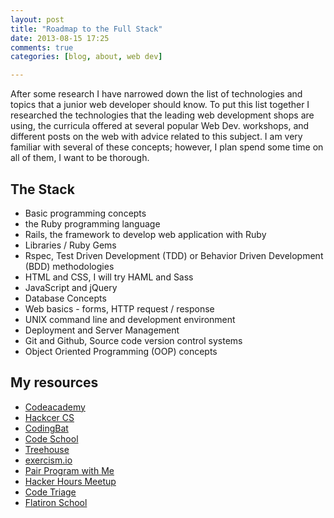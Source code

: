 ```yaml
---
layout: post
title: "Roadmap to the Full Stack"
date: 2013-08-15 17:25
comments: true
categories: [blog, about, web dev]

---
```


After some research I have narrowed down the list of technologies and topics that a junior web developer should know. To put this list together I researched the technologies that the leading web development shops are using, the curricula offered at several popular Web Dev. workshops, and different posts on the web with advice related to this subject.  I am very familiar with several of these concepts; however, I plan spend some time on all of them, I want to be thorough. 

<h2>The Stack</h2>
<ul>
<li>Basic programming concepts</li>
<li>the Ruby programming language</li>
<li>Rails, the framework to develop web application with Ruby</li>
<li>Libraries / Ruby Gems</li>
<li>Rspec, Test Driven Development (TDD) or Behavior Driven Development (BDD) methodologies </li>
<li>HTML and CSS, I will try HAML and Sass </li>
<li>JavaScript and jQuery</li>
<li>Database Concepts</li>
<li>Web basics - forms, HTTP request / response	</li>
<li>UNIX command line and development environment</li>
<li>Deployment and Server Management</li>
<li>Git and Github, Source code version control systems</li>
<li>Object Oriented Programming (OOP) concepts</li>
</ul>

<h2>My resources</h2>
<ul>
<li><a href="http://www.codecademy.com/">Codeacademy</a></li>
<li><a href="http://hackercs.com/">Hackcer CS</a></li>
<li><a href="http://codingbat.com/">CodingBat</li>
<li><a href="https://www.codeschool.com/">Code School</li>
<li><a href="http://teamtreehouse.com/">Treehouse</li>
<li><a href="http://exercism.io/">exercism.io</li>
<li><a href="http://www.pairprogramwith.me/">Pair Program with Me</li>
<li><a href="http://www.meetup.com/hackerhours/">Hacker Hours Meetup</li>
<li><a href="http://www.codetriage.com/">Code Triage</li>
<li><a href="http://prework.flatironschool.com/">Flatiron School</li>
</ul>
  

